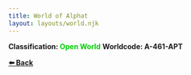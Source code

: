 ```yaml
---
title: World of Alphat
layout: layouts/world.njk
---
```


**Classification: <span style="color:#0c0;">Open World</span>**
**Worldcode: A-461-APT**

<a href="/docs/world/" style="font-weight: bolder;">⬅️ Back</a>